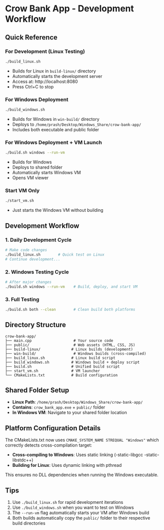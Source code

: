 # Crow Bank App - Development Workflow

## Quick Reference

### For Development (Linux Testing)

```bash
./build_linux.sh
```

- Builds for Linux in `build-linux/` directory
- Automatically starts the development server
- Access at: http://localhost:8080
- Press Ctrl+C to stop

### For Windows Deployment

```bash
./build_windows.sh
```

- Builds for Windows in `win-build/` directory
- Deploys to `/home/prash/Desktop/Windows_Share/crow-bank-app/`
- Includes both executable and public folder

### For Windows Deployment + VM Launch

```bash
./build.sh windows --run-vm
```

- Builds for Windows
- Deploys to shared folder
- Automatically starts Windows VM
- Opens VM viewer

### Start VM Only

```bash
./start_vm.sh
```

- Just starts the Windows VM without building

## Development Workflow

### 1. Daily Development Cycle

```bash
# Make code changes
./build_linux.sh        # Quick test on Linux
# Continue development...
```

### 2. Windows Testing Cycle

```bash
# After major changes
./build.sh windows --run-vm    # Build, deploy, and start VM
```

### 3. Full Testing

```bash
./build.sh both --clean        # Clean build both platforms
```

## Directory Structure

```
crow-bank-app/
├── main.cpp                   # Your source code
├── public/                    # Web assets (HTML, CSS, JS)
├── build-linux/              # Linux builds (development)
├── win-build/                 # Windows builds (cross-compiled)
├── build_linux.sh            # Linux build script
├── build_windows.sh          # Windows build + deploy script
├── build.sh                  # Unified build script
├── start_vm.sh               # VM launcher
└── CMakeLists.txt            # Build configuration
```

## Shared Folder Setup

- **Linux Path**: `/home/prash/Desktop/Windows_Share/crow-bank-app/`
- **Contains**: `crow_bank_app.exe` + `public/` folder
- **In Windows VM**: Navigate to your shared folder location

## Platform Configuration Details

The CMakeLists.txt now uses `CMAKE_SYSTEM_NAME STREQUAL "Windows"` which correctly detects cross-compilation target:

- **Cross-compiling to Windows**: Uses static linking (-static-libgcc -static-libstdc++)
- **Building for Linux**: Uses dynamic linking with pthread

This ensures no DLL dependencies when running the Windows executable.

## Tips

1. Use `./build_linux.sh` for rapid development iterations
2. Use `./build_windows.sh` when you want to test on Windows
3. The `--run-vm` flag automatically starts your VM after Windows build
4. Both builds automatically copy the `public/` folder to their respective build directories
